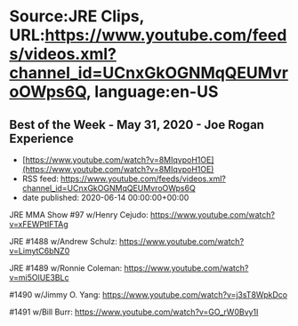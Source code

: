 # Source:JRE Clips, URL:https://www.youtube.com/feeds/videos.xml?channel_id=UCnxGkOGNMqQEUMvroOWps6Q, language:en-US

## Best of the Week - May 31, 2020 - Joe Rogan Experience
 - [https://www.youtube.com/watch?v=8MIqvpoH1OE](https://www.youtube.com/watch?v=8MIqvpoH1OE)
 - RSS feed: https://www.youtube.com/feeds/videos.xml?channel_id=UCnxGkOGNMqQEUMvroOWps6Q
 - date published: 2020-06-14 00:00:00+00:00

JRE MMA Show #97 w/Henry Cejudo:
https://www.youtube.com/watch?v=xFEWPtIFTAg

JRE #1488 w/Andrew Schulz:
https://www.youtube.com/watch?v=LimytC6bNZ0

JRE #1489 w/Ronnie Coleman:
https://www.youtube.com/watch?v=mi5OlUE3BLc

#1490 w/Jimmy O. Yang:
https://www.youtube.com/watch?v=j3sT8WpkDco

#1491 w/Bill Burr:
https://www.youtube.com/watch?v=GO_rW0Bvy1I

